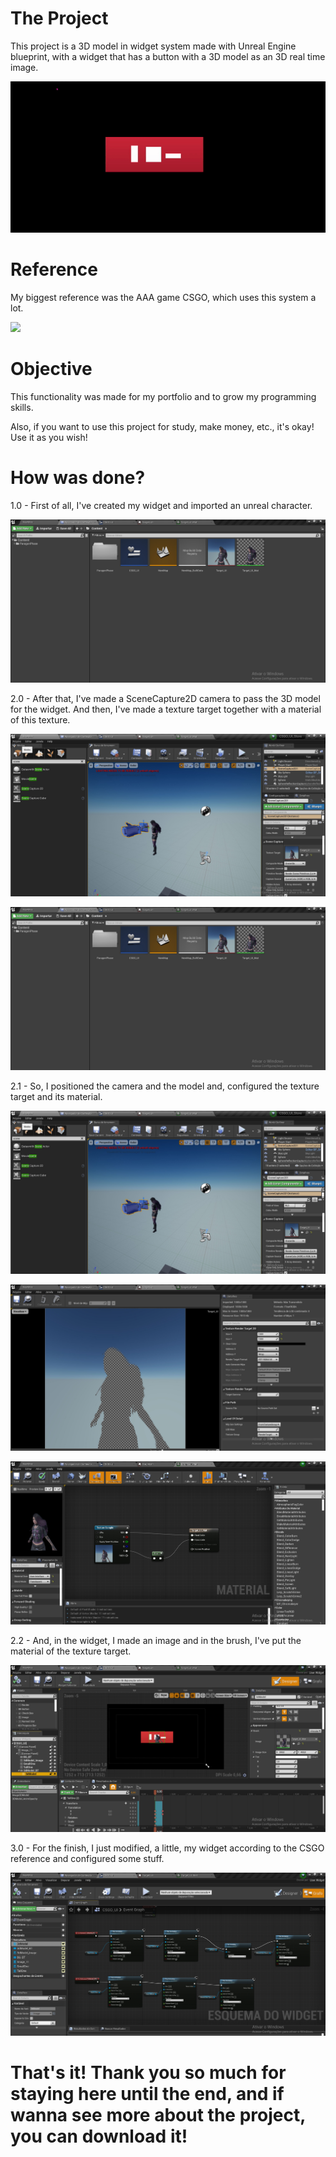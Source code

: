 # The Project

This project is a 3D model in widget system made with Unreal Engine blueprint, with a widget that has a button with a 3D model as an 3D real time image.

![](https://github.com/KaykyDeSouzaDias/3D_Model_In_Widget-Unreal-Blueprint/blob/main/Images%20%26%20GIFs/Gameplay_GIF.gif)

# Reference

My biggest reference was the AAA game CSGO, which uses this system a lot.

![](https://github.com/KaykyDeSouzaDias/3D_Model_In_Widget-Unreal-Blueprint/blob/main/Images%20%26%20GIFs/ExampleGameplay_GIF.gif)

# Objective
This functionality was made for my portfolio and to grow my programming skills.

Also, if you want to use this project for study, make money, etc., it's okay! Use it as you wish!

# How was done?

1.0 - First of all, I've created my widget and imported an unreal character.

![](https://github.com/KaykyDeSouzaDias/3D_Model_In_Widget-Unreal-Blueprint/blob/main/Images%20%26%20GIFs/Image01.JPG)

2.0 - After that, I've made a SceneCapture2D camera to pass the 3D model for the widget. And then, I've made a texture target together with a material of this texture.

![](https://github.com/KaykyDeSouzaDias/3D_Model_In_Widget-Unreal-Blueprint/blob/main/Images%20%26%20GIFs/Image02.JPG)

![](https://github.com/KaykyDeSouzaDias/3D_Model_In_Widget-Unreal-Blueprint/blob/main/Images%20%26%20GIFs/Image01.JPG)

2.1 - So, I positioned the camera and the model and, configured the texture target and its material.

![](https://github.com/KaykyDeSouzaDias/3D_Model_In_Widget-Unreal-Blueprint/blob/main/Images%20%26%20GIFs/Image02.JPG)

![](https://github.com/KaykyDeSouzaDias/3D_Model_In_Widget-Unreal-Blueprint/blob/main/Images%20%26%20GIFs/Image03.JPG)

![](https://github.com/KaykyDeSouzaDias/3D_Model_In_Widget-Unreal-Blueprint/blob/main/Images%20%26%20GIFs/Image04.JPG)

2.2 - And, in the widget, I made an image and in the brush, I've put the material of the texture target.

![](https://github.com/KaykyDeSouzaDias/3D_Model_In_Widget-Unreal-Blueprint/blob/main/Images%20%26%20GIFs/Image05.JPG)

3.0 - For the finish, I just modified, a little, my widget according to the CSGO reference and configured some stuff.

![](https://github.com/KaykyDeSouzaDias/3D_Model_In_Widget-Unreal-Blueprint/blob/main/Images%20%26%20GIFs/Image06.JPG)

# That's it! Thank you so much for staying here until the end, and if wanna see more about the project, you can download it!
